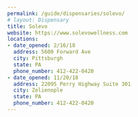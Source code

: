 ```yaml
---
permalink: /guide/dispensaries/solevo/
# layout: Dispensary
title: Solevo
website: https://www.solevowellness.com
locations:
- date_opened: 2/16/18
  address: 5600 Forward Ave
  city: Pittsburgh
  state: PA
  phone_number: 412-422-0420
- date_opened: 11/20/18
  address: 22095 Perry Highway Suite 301
  city: Zelienople
  state: PA
  phone_number: 412-422-0420
---
```





